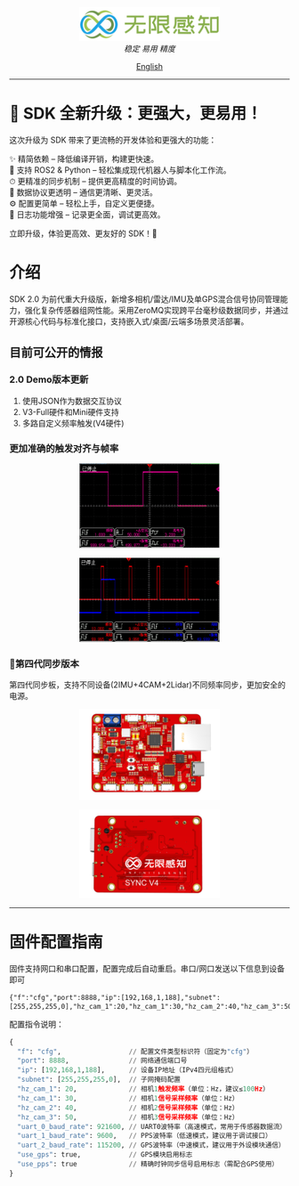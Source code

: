 <p align="center">
<img  style="width:50%;"  alt="Logo" src="assets/main_logo.png">
<br>
<em>稳定 易用 精度</em>
<br>
</p>
<p align="center">
<a href="README.md">English</a>
</p>

---

# 🚀 SDK 全新升级：更强大，更易用！

这次升级为 SDK 带来了更流畅的开发体验和更强大的功能：

✨ 精简依赖 – 降低编译开销，构建更快速。  
🤖 支持 ROS2 & Python – 轻松集成现代机器人与脚本化工作流。  
⏱ 更精准的同步机制 – 提供更高精度的时间协调。  
📡 数据协议更透明 – 通信更清晰、更灵活。  
⚙️ 配置更简单 – 轻松上手，自定义更便捷。  
📜 日志功能增强 – 记录更全面，调试更高效。  

立即升级，体验更高效、更友好的 SDK！🚀

# 介绍
  SDK 2.0 为前代重大升级版，新增多相机/雷达/IMU及单GPS混合信号协同管理能力，强化复杂传感器组网性能。采用ZeroMQ实现跨平台毫秒级数据同步，并通过开源核心代码与标准化接口，支持嵌入式/桌面/云端多场景灵活部署。

## 目前可公开的情报

### 2.0 Demo版本更新

1. 使用JSON作为数据交互协议
2. V3-Full硬件和Mini硬件支持
3. 多路自定义频率触发(V4硬件)

### 更加准确的触发对齐与帧率

<p align="center">
<img style="width:50%;" alt="1秒钟触发" src="assets/one_second.png">

<p align="center">
<img  style="width:50%; alt="帧率对齐" src="assets/align.png">

### 📸第四代同步版本

第四代同步板，支持不同设备(2IMU+4CAM+2Lidar)不同频率同步，更加安全的电源。
<p align="center">
<img style="width:50%; alt="board_a" src="assets/board_a.png">

<p align="center">
<img style="width:50%; alt="board_b" src="assets/board_b.png">

---

# 固件配置指南

固件支持网口和串口配置，配置完成后自动重启。串口/网口发送以下信息到设备即可

```aiignore
{"f":"cfg","port":8888,"ip":[192,168,1,188],"subnet":[255,255,255,0],"hz_cam_1":20,"hz_cam_1":30,"hz_cam_2":40,"hz_cam_3":50,"uart_0_baud_rate":921600,"uart_1_baud_rate":9600,"uart_2_baud_rate":115200,"use_gps":true,"use_pps":true}
```
配置指令说明：
```python
{
  "f": "cfg",                 // 配置文件类型标识符（固定为"cfg"）
  "port": 8888,               // 网络通信端口号
  "ip": [192,168,1,188],      // 设备IP地址（IPv4四元组格式）
  "subnet": [255,255,255,0],  // 子网掩码配置
  "hz_cam_1": 20,             // 相机1触发频率（单位：Hz，建议≤100Hz）
  "hz_cam_1": 30,             // 相机1信号采样频率（单位：Hz）
  "hz_cam_2": 40,             // 相机2信号采样频率（单位：Hz）
  "hz_cam_3": 50,             // 相机3信号采样频率（单位：Hz）
  "uart_0_baud_rate": 921600, // UART0波特率（高速模式，常用于传感器数据流）
  "uart_1_baud_rate": 9600,   // PPS波特率（低速模式，建议用于调试接口）
  "uart_2_baud_rate": 115200, // GPS波特率（中速模式，建议用于外设模块通信）
  "use_gps": true,            // GPS模块启用标志
  "use_pps": true             // 精确时钟同步信号启用标志（需配合GPS使用）
}
```

